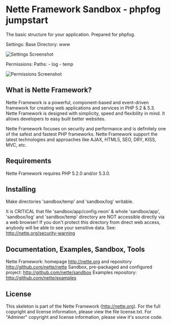 Nette Framework Sandbox - phpfog jumpstart
==========================================

The basic structure for your application. Prepared for phpfog.

Settings:
	Base Directory: www

![Settings Screenshot](http://files.ukaz.at/images/full/2hx.png)

Permissions:
	Paths:
		- log
		- temp

![Permissions Screenshot](http://files.ukaz.at/images/full/2hw.png)


What is Nette Framework?
------------------------

Nette Framework is a powerful, component-based and event-driven framework
for creating web applications and services in PHP 5.2 & 5.3. Nette Framework
is designed with simplicity, speed and flexibility in mind. It allows developers
to easy built better websites.

Nette Framework focuses on security and performance and is definitely one of
the safest and fastest PHP frameworks. Nette Framework support the latest
technologies and approaches like AJAX, HTML5, SEO, DRY, KISS, MVC, etc.


Requirements
------------

Nette Framework requires PHP 5.2.0 and/or 5.3.0.


Installing
----------

Make directories 'sandbox/temp' and 'sandbox/log' writable.

It is CRITICAL that file 'sandbox/app/config.neon' & whole 'sandbox/app', 'sandbox/log'
and 'sandbox/temp' directory are NOT accessible directly via a web browser! If you
don't protect this directory from direct web access, anybody will be able to see
your sensitive data. See: http://nette.org/security-warning


Documentation, Examples, Sandbox, Tools
---------------------------------------

Nette Framework: homepage http://nette.org and repository http://github.com/nette/nette
Sandbox, pre-packaged and configured project: http://github.com/nette/sandbox
Examples repository: http://github.com/nette/examples


License
-------

This skeleton is part of the Nette Framework (http://nette.org). For the full
copyright and license information, please view the file license.txt.
For "Adminer" copyright and license information, please view it's source code.
